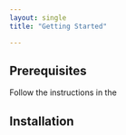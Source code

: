 ```yaml
---
layout: single
title: "Getting Started"

---
```


## Prerequisites

Follow the instructions in the 

## Installation

